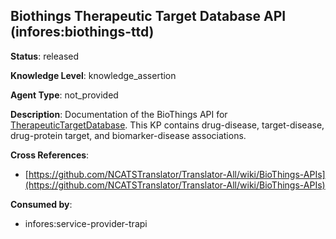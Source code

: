 [//]: # (DO NOT MANUALLY EDIT THIS FILE. IT IS GENERATED FROM A TEMPLATE.)

## Biothings Therapeutic Target Database API (infores:biothings-ttd)

**Status**: released
  
**Knowledge Level**: knowledge_assertion
  
**Agent Type**: not_provided

**Description**: Documentation of the BioThings API for [TherapeuticTargetDatabase](https://db.idrblab.net/ttd/). This KP contains drug-disease, target-disease, drug-protein target, and biomarker-disease associations.

**Cross References**:

- [https://github.com/NCATSTranslator/Translator-All/wiki/BioThings-APIs](https://github.com/NCATSTranslator/Translator-All/wiki/BioThings-APIs)


**Consumed by**:

- infores:service-provider-trapi